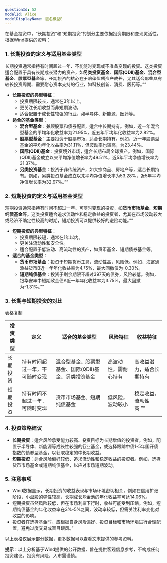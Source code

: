 ```yaml
---
questionId: 52
modelId: Alice
modelDisplayName: 匿名模型E
---
```

在基金投资中，“长期投资”和“短期投资”的划分主要依据投资期限和变现灵活性。根据Wind提供的资料：

### 1. **长期投资的定义与适用基金类型**

长期投资通常指持有时间超过一年、不能随时变现或不准备变现的投资。这类投资适合配置于具有长期成长潜力的资产，如**另类投资基金**、**国际(QDII)基金**、**混合型基金**、**股票型基金**等。长期投资的核心在于陪伴优质资产成长，尤其适合那些具有较长投资周期、需要耐心资本支持的行业，如科技创新、消费、医药等。””

- **长期投资的典型特征**：
    - 投资期限较长，通常在3年以上。
    - 更关注长期收益而非短期波动。
    - 适合配置于成长性较强的行业，如半导体、新能源、医药等。
- **适合的基金类型**：
    - **混合型基金**：兼顾股票和债券配置，适合中长期持有。例如，近一年混合型基金的平均年化收益率为21.95%，近五年平均年化收益率为2.82%。
    - **股票型基金**：主要投资于股票市场，适合长期持有。例如，近一年股票型基金的平均年化收益率为31.11%，但波动率也较高，为23.44%。
    - **国际(QDII)基金**：投资境外市场，适合长期布局全球资产。例如，国际(QDII)基金成立以来平均净值增长率为49.51%，近5年平均净值增长率为31.37%。
    - **另类投资基金**：投资于非传统资产，如大宗商品、房地产等，适合长期持有。例如，另类投资基金成立以来平均净值增长率为53.28%，近5年平均净值增长率为32.97%。””

### 2. **短期投资的定义与适用基金类型**

短期投资通常指持有时间不超过一年、可随时变现的投资，如**货币市场基金**、**短期纯债基金**等。这类投资适合追求流动性和稳定收益的投资者，尤其在市场波动较大或经济不确定性较高的时期，短期投资可以提供较好的避险功能。””

- **短期投资的典型特征**：
    - 投资期限较短，通常在1年以内。
    - 更关注流动性和安全性。
    - 适合配置于低波动、高流动性的资产，如货币基金、短期债券基金等。
- **适合的基金类型**：
    - **货币市场基金**：投资于短期货币工具，流动性高，风险低。例如，海富通添益货币B近一年年化收益率为4.75%，最大回撤仅为-0.30%。
    - **短期纯债基金**：投资于剩余期限不超过397天的债券，风险较低。例如，银华安丰中短期政金债A近一年年化收益率为3.75%，最大回撤为-1.31%。””

### 3. **长期与短期投资的对比**

表格复制

|投资类型|定义|适合的基金类型|风险特征|收益特征|
|---|---|---|---|---|
|长期投资|持有时间超过一年，不可随时变现|混合型基金、股票型基金、国际(QDII)基金、另类投资基金|高波动性，需耐心持有|高收益潜力，适合长期持有|
|短期投资|持有时间不超过一年，可随时变现|货币市场基金、短期纯债基金|低风险，波动较小|稳定收益，流动性高 ””|

### 4. **投资策略建议**

- **长期投资**：适合风险承受能力较高、投资目标为长期增值的投资者。例如，配置于半导体、新能源等成长性较强的行业基金，或选择跟踪中债1-5年国开债指数的债券型基金，以获取稳定的中长期收益。
- **短期投资**：适合风险偏好较低、追求流动性和稳定收益的投资者。例如，选择货币市场基金或短期纯债基金，以应对市场短期波动。

### 5. **注意事项**

- Wind数据显示，长期投资的收益表现与市场环境密切相关，例如在信用扩张阶段，小盘股的弹性较高，长期成长基金池的年化收益率可达14.06%。
- 短期投资虽然风险较低，但在市场利率下行时，收益可能受到压缩。例如，短期纯债基金的年化收益率在3%-5%之间，波动率较低，但需关注利率变化对收益的影响。
- 投资者在选择基金时，应根据自身风险偏好、投资目标和市场环境进行合理配置，避免过度交易或盲目跟风。”

以上表格仅展示部分数据，更多数据可以查看文末提供的参考资料。

**提示**：以上分析基于Wind提供的公开数据，旨在提供客观信息参考，不构成任何投资建议。投资有风险，入市需谨慎。